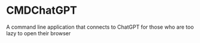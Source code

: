 # CMDChatGPT
A command line application that connects to ChatGPT for those who are too lazy to open their browser
